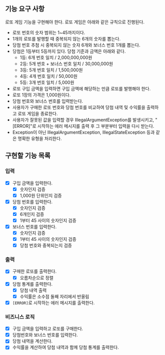 ## 기능 요구 사항

로또 게임 기능을 구현해야 한다. 로또 게임은 아래와 같은 규칙으로 진행된다.

- 로또 번호의 숫자 범위는 1~45까지이다.
- 1개의 로또를 발행할 때 중복되지 않는 6개의 숫자를 뽑는다.
- 당첨 번호 추첨 시 중복되지 않는 숫자 6개와 보너스 번호 1개를 뽑는다.
- 당첨은 1등부터 5등까지 있다. 당첨 기준과 금액은 아래와 같다.
    - 1등: 6개 번호 일치 / 2,000,000,000원
    - 2등: 5개 번호 + 보너스 번호 일치 / 30,000,000원
    - 3등: 5개 번호 일치 / 1,500,000원
    - 4등: 4개 번호 일치 / 50,000원
    - 5등: 3개 번호 일치 / 5,000원
- 로또 구입 금액을 입력하면 구입 금액에 해당하는 만큼 로또를 발행해야 한다.
- 로또 1장의 가격은 1,000원이다.
- 당첨 번호와 보너스 번호를 입력받는다.
- 사용자가 구매한 로또 번호와 당첨 번호를 비교하여 당첨 내역 및 수익률을 출력하고 로또 게임을 종료한다.
- 사용자가 잘못된 값을 입력할 경우 IllegalArgumentException를 발생시키고, "[ERROR]"로 시작하는 에러 메시지를 출력 후 그 부분부터 입력을 다시 받는다.
- Exception이 아닌 IllegalArgumentException, IllegalStateException 등과 같은 명확한 유형을 처리한다.

## 구현할 기능 목록

### 입력

- [x] 구입 금액을 입력한다.
    - [x] 숫자인지 검증
    - [x] 1,000원 단위인지 검증
- [x] 당첨 번호를 입력한다.
    - [x] 숫자인지 검증
    - [x] 6개인지 검증
    - [x] 1부터 45 사이의 숫자인지 검증
- [x] 보너스 번호를 입력한다.
    - [x] 숫자인지 검증
    - [x] 1부터 45 사이의 숫자인지 검증
    - [x] 당첨 번호와 중복되는지 검증

### 출력

- [x] 구매한 로또를 출력한다.
    - [x] 오름차순으로 정렬
- [x] 당첨 통계를 출력한다.
    - [x] 당첨 내역 출력
    - [x] 수익률은 소수점 둘째 자리에서 반올림
- [x] `[ERROR]`로 시작하는 에러 메시지를 출력한다.

### 비즈니스 로직

- [x] 구입 금액을 입력하고 로또를 구매한다.
- [x] 당첨번호와 보너스 번호를 입력한다.
- [x] 당첨 내역을 계산한다.
- [x] 수익률을 계산하여 당첨 내역과 함께 당첨 통계를 출력한다.